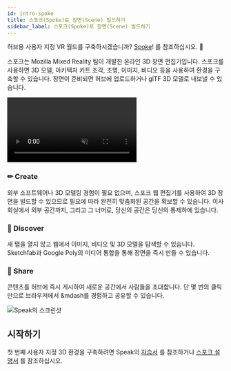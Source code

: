 ```yaml
---
id: intro-spoke
title: 스포크(Spoke)로 장면(Scene) 빌드하기
sidebar_label: 스포크(Spoke)로 장면(Scene) 빌드하기
---
```


허브용 사용자 지정 VR 월드를 구축하시겠습니까? [Spoke](https://hubs.mozilla.com/spoke)! 를 참조하십시오. 👋

스포크는 Mozilla Mixed Reality 팀이 개발한 온라인 3D 장면 편집기입니다. 스포크를 사용하면 3D 모델, 아키텍처 키트 조각, 조명, 이미지, 비디오 등을 사용하여 환경을 구축할 수 있습니다. 장면이 준비되면 허브에 업로드하거나 glTF 3D 모델로 내보낼 수 있습니다.

<video autoplay loop muted controls >
  <source src="../website/static/img/architecture-kit.mp4" type="video/mp4">
</video>

### ✏ Create

외부 소프트웨어나 3D 모델링 경험이 필요 없으며, 스포크 웹 편집기를 사용하여 3D 장면을 빌드할 수 있으므로 필요에 따라 완전히 맞춤화된 공간을 확보할 수 있습니다. 이사회실에서 외부 공간까지, 그리고 그 너머로, 당신의 공간은 당신의 통제하에 있습니다.

### 🔭 Discover

새 탭을 열지 않고 웹에서 이미지, 비디오 및 3D 모델을 탐색할 수 있습니다. Sketchfab과 Google Poly의 미디어 통합을 통해 장면을 즉시 만들 수 있습니다.

### 🎉 Share

콘텐츠를 허브에 즉시 게시하여 새로운 공간에서 사람들을 초대합니다. 단 몇 번의 클릭만으로 브라우저에서 &mdash를 경험하고 공유할 수 있습니다.


![Speak의 스크린샷](img/introspoke-screenshot-min.jpeg)


## 시작하기

첫 번째 사용자 지정 3D 환경을 구축하려면 Speak의 [자습서](https://hubs.mozilla.com/spoke/projects/tutorial) 를 참조하거나 [스포크 설명서](.spock-creating-creating-spack.dpx) 를 참조하십시오.
